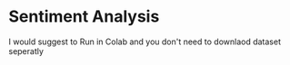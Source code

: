 # Sentiment Analysis
I would suggest to Run in Colab and you don't need to downlaod dataset seperatly 
